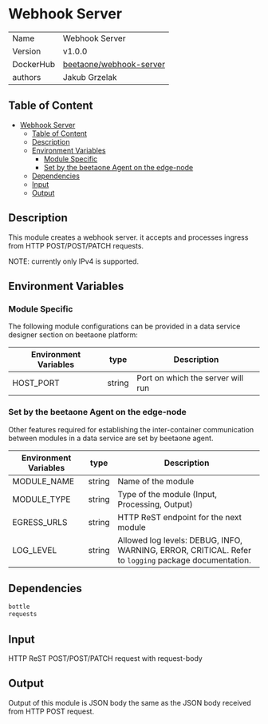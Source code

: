 # Webhook Server

|           |                                                                                     |
| --------- | ----------------------------------------------------------------------------------- |
| Name      | Webhook Server                                                                      |
| Version   | v1.0.0                                                                              |
| DockerHub | [beetaone/webhook-server](https://hub.docker.com/r/beetaone/webhook-server) |
| authors   | Jakub Grzelak                                                                       |

## Table of Content

- [Webhook Server](#webhook-server)
  - [Table of Content](#table-of-content)
  - [Description](#description)
  - [Environment Variables](#environment-variables)
    - [Module Specific](#module-specific)
    - [Set by the beetaone Agent on the edge-node](#set-by-the-beetaone-agent-on-the-edge-node)
  - [Dependencies](#dependencies)
  - [Input](#input)
  - [Output](#output)

## Description

This module creates a webhook server. it accepts and processes ingress from HTTP POST/POST/PATCH requests.

NOTE: currently only IPv4 is supported.

## Environment Variables

### Module Specific

The following module configurations can be provided in a data service designer section on beetaone platform:

| Environment Variables | type   | Description                       |
| --------------------- | ------ | --------------------------------- |
| HOST_PORT             | string | Port on which the server will run |


### Set by the beetaone Agent on the edge-node

Other features required for establishing the inter-container communication between modules in a data service are set by beetaone agent.

| Environment Variables | type   | Description                                                                                          |
| --------------------- | ------ | ---------------------------------------------------------------------------------------------------- |
| MODULE_NAME           | string | Name of the module                                                                                   |
| MODULE_TYPE           | string | Type of the module (Input, Processing, Output)                                                       |
| EGRESS_URLS           | string | HTTP ReST endpoint for the next module                                                               |
| LOG_LEVEL             | string | Allowed log levels: DEBUG, INFO, WARNING, ERROR, CRITICAL. Refer to `logging` package documentation. |

## Dependencies

```txt
bottle
requests
```

## Input

HTTP ReST POST/POST/PATCH request with request-body

## Output

Output of this module is JSON body the same as the JSON body received from HTTP POST request.